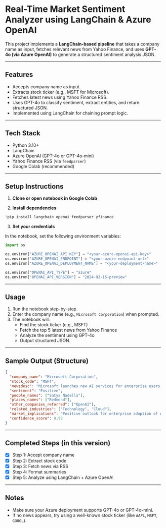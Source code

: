 
# Real-Time Market Sentiment Analyzer using LangChain & Azure OpenAI

This project implements a **LangChain-based pipeline** that takes a company name as input, fetches relevant news from Yahoo Finance, and uses **GPT-4o (via Azure OpenAI)** to generate a structured sentiment analysis JSON.

---

## Features

- Accepts company name as input.
- Extracts stock ticker (e.g., MSFT for Microsoft).
- Fetches latest news using Yahoo Finance RSS.
- Uses GPT-4o to classify sentiment, extract entities, and return structured JSON.
- Implemented using LangChain for chaining prompt logic.

---

## Tech Stack

- Python 3.10+
- LangChain
- Azure OpenAI (GPT-4o or GPT-4o-mini)
- Yahoo Finance RSS (via `feedparser`)
- Google Colab (recommended)

---

## Setup Instructions

1. **Clone or open notebook in Google Colab**

2. **Install dependencies**

```python
!pip install langchain openai feedparser yfinance
```

3. **Set your credentials**

In the notebook, set the following environment variables:

```python
import os

os.environ["AZURE_OPENAI_API_KEY"] = "<your-azure-openai-api-key>"
os.environ["AZURE_OPENAI_ENDPOINT"] = "<your-azure-endpoint-url>"
os.environ["AZURE_OPENAI_DEPLOYMENT_NAME"] = "<your-deployment-name>"

os.environ["OPENAI_API_TYPE"] = "azure"
os.environ["OPENAI_API_VERSION"] = "2024-02-15-preview"
```

---

## Usage

1. Run the notebook step-by-step.
2. Enter the company name (e.g., `Microsoft Corporation`) when prompted.
3. The notebook will:
   - Find the stock ticker (e.g., MSFT)
   - Fetch the top 5 latest news from Yahoo Finance
   - Analyze the sentiment using GPT-4o
   - Output structured JSON.

---

## Sample Output (Structure)

```json
{
  "company_name": "Microsoft Corporation",
  "stock_code": "MSFT",
  "newsdesc": "Microsoft launches new AI services for enterprise users.",
  "sentiment": "Positive",
  "people_names": ["Satya Nadella"],
  "places_names": ["Redmond"],
  "other_companies_referred": ["OpenAI"],
  "related_industries": ["Technology", "Cloud"],
  "market_implications": "Positive outlook for enterprise adoption of AI tools.",
  "confidence_score": 0.93
}
```

---

## Completed Steps (in this version)

- [x] Step 1: Accept company name
- [x] Step 2: Extract stock code
- [x] Step 3: Fetch news via RSS
- [x] Step 4: Format summaries
- [x] Step 5: Analyze using LangChain + Azure OpenAI

---

## Notes

- Make sure your Azure deployment supports GPT-4o or GPT-4o-mini.
- If no news appears, try using a well-known stock ticker (like `AAPL`, `MSFT`, `GOOGL`).
